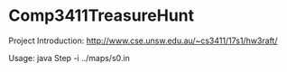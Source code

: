 # Comp3411TreasureHunt

Project Introduction: http://www.cse.unsw.edu.au/~cs3411/17s1/hw3raft/

Usage: java Step -i ../maps/s0.in
